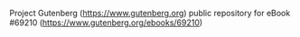 Project Gutenberg (https://www.gutenberg.org) public repository for
eBook #69210 (https://www.gutenberg.org/ebooks/69210)
